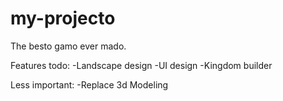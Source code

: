 # my-projecto
The besto gamo ever mado.

Features todo:
-Landscape design
-UI design
-Kingdom builder

Less important:
-Replace 3d Modeling
